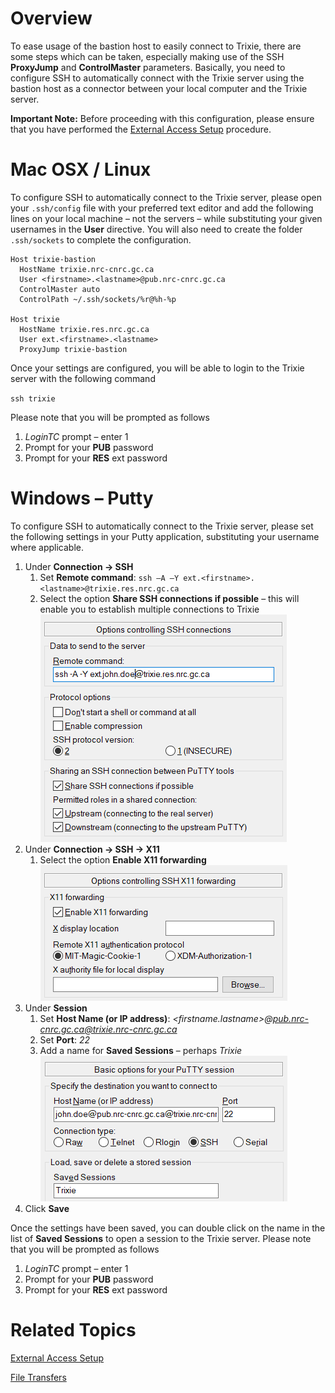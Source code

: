 # Overview

To ease usage of the bastion host to easily connect to Trixie, there are some steps which can be
taken, especially making use of the SSH **ProxyJump** and **ControlMaster** parameters. Basically,
you need to configure SSH to automatically connect with the Trixie server using the bastion host as
a connector between your local computer and the Trixie server.

**Important Note:** Before proceeding with this configuration, please ensure that you have
performed the [External Access Setup](External-Access-Setup.md) procedure.

# Mac OSX / Linux

To configure SSH to automatically connect to the Trixie server, please open your ``.ssh/config``
file with your preferred text editor and add the following lines on your local machine – not the
servers – while substituting your given usernames in the **User** directive. You will also need to
create the folder ``.ssh/sockets`` to complete the configuration.

```
Host trixie-bastion
  HostName trixie.nrc-cnrc.gc.ca
  User <firstname>.<lastname>@pub.nrc-cnrc.gc.ca 
  ControlMaster auto
  ControlPath ~/.ssh/sockets/%r@%h-%p

Host trixie
  HostName trixie.res.nrc.gc.ca 
  User ext.<firstname>.<lastname>
  ProxyJump trixie-bastion
```

Once your settings are configured, you will be able to login to the Trixie server with the
following command

``ssh trixie``

Please note that you will be prompted as follows

1. *LoginTC* prompt – enter 1
1. Prompt for your **PUB** password
1. Prompt for your **RES** ext password

# Windows – Putty

To configure SSH to automatically connect to the Trixie server, please set the following settings
in your Putty application, substituting your username where applicable.

1. Under **Connection -> SSH**
      1. Set **Remote command**: ``ssh –A –Y ext.<firstname>.<lastname>@trixie.res.nrc.gc.ca``
      1. Select the option **Share SSH connections if possible** – this will enable you to
         establish multiple connections to Trixie<br>
      ![trixie putty](images/trixie-putty-1.png)<br>
1. Under **Connection -> SSH -> X11**
      1. Select the option **Enable X11 forwarding**<br>
      ![putty](images/trixie-putty-2.png)<br>
1. Under **Session**
      1. Set **Host Name (or IP address)**: *<firstname.lastname\>@pub.nrc-cnrc.gc.ca@trixie.nrc-cnrc.gc.ca*
      1. Set **Port**: *22*
      1. Add a name for **Saved Sessions** – perhaps *Trixie*<br>
      ![putty](images/trixie-putty-3.png)<br>
1. Click **Save**

Once the settings have been saved, you can double click on the name in the list of
**Saved Sessions** to open a session to the Trixie server. Please note that you will be prompted as
follows

1. *LoginTC* prompt – enter 1
1. Prompt for your **PUB** password
1. Prompt for your **RES** ext password

# Related Topics

[External Access Setup](External-Access-Setup.md)

[File Transfers](File-Transfers.md)
